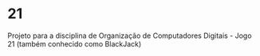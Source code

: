 # 21
Projeto para a disciplina de Organização de Computadores Digitais - Jogo 21 (também conhecido como BlackJack)
